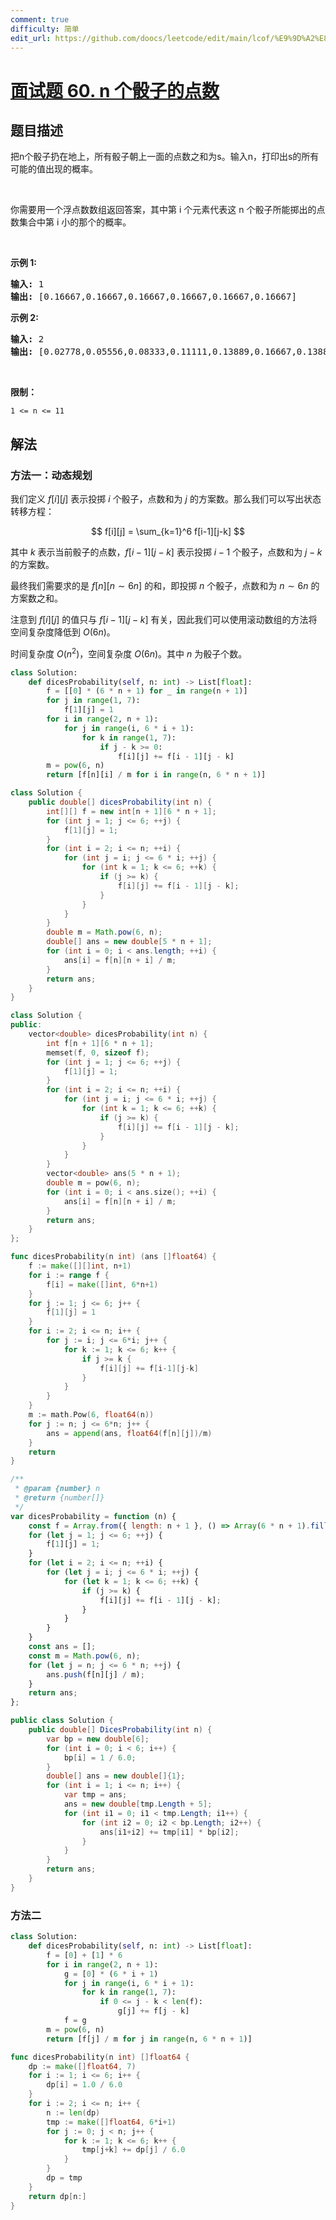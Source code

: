 ```yaml
---
comment: true
difficulty: 简单
edit_url: https://github.com/doocs/leetcode/edit/main/lcof/%E9%9D%A2%E8%AF%95%E9%A2%9860.%20n%E4%B8%AA%E9%AA%B0%E5%AD%90%E7%9A%84%E7%82%B9%E6%95%B0/README.md
---
```


# [面试题 60. n 个骰子的点数](https://leetcode.cn/problems/nge-tou-zi-de-dian-shu-lcof/)

## 题目描述

<!-- 这里写题目描述 -->

<p>把n个骰子扔在地上，所有骰子朝上一面的点数之和为s。输入n，打印出s的所有可能的值出现的概率。</p>

<p>&nbsp;</p>

<p>你需要用一个浮点数数组返回答案，其中第 i 个元素代表这 n 个骰子所能掷出的点数集合中第 i 小的那个的概率。</p>

<p>&nbsp;</p>

<p><strong>示例 1:</strong></p>

<pre><strong>输入:</strong> 1
<strong>输出:</strong> [0.16667,0.16667,0.16667,0.16667,0.16667,0.16667]
</pre>

<p><strong>示例&nbsp;2:</strong></p>

<pre><strong>输入:</strong> 2
<strong>输出:</strong> [0.02778,0.05556,0.08333,0.11111,0.13889,0.16667,0.13889,0.11111,0.08333,0.05556,0.02778]</pre>

<p>&nbsp;</p>

<p><strong>限制：</strong></p>

<p><code>1 &lt;= n &lt;= 11</code></p>

## 解法

### 方法一：动态规划

我们定义 $f[i][j]$ 表示投掷 $i$ 个骰子，点数和为 $j$ 的方案数。那么我们可以写出状态转移方程：

$$
f[i][j] = \sum_{k=1}^6 f[i-1][j-k]
$$

其中 $k$ 表示当前骰子的点数，$f[i-1][j-k]$ 表示投掷 $i-1$ 个骰子，点数和为 $j-k$ 的方案数。

最终我们需要求的是 $f[n][n \sim 6n]$ 的和，即投掷 $n$ 个骰子，点数和为 $n \sim 6n$ 的方案数之和。

注意到 $f[i][j]$ 的值只与 $f[i-1][j-k]$ 有关，因此我们可以使用滚动数组的方法将空间复杂度降低到 $O(6n)$。

时间复杂度 $O(n^2)$，空间复杂度 $O(6n)$。其中 $n$ 为骰子个数。

<!-- tabs:start -->

```python
class Solution:
    def dicesProbability(self, n: int) -> List[float]:
        f = [[0] * (6 * n + 1) for _ in range(n + 1)]
        for j in range(1, 7):
            f[1][j] = 1
        for i in range(2, n + 1):
            for j in range(i, 6 * i + 1):
                for k in range(1, 7):
                    if j - k >= 0:
                        f[i][j] += f[i - 1][j - k]
        m = pow(6, n)
        return [f[n][i] / m for i in range(n, 6 * n + 1)]
```

```java
class Solution {
    public double[] dicesProbability(int n) {
        int[][] f = new int[n + 1][6 * n + 1];
        for (int j = 1; j <= 6; ++j) {
            f[1][j] = 1;
        }
        for (int i = 2; i <= n; ++i) {
            for (int j = i; j <= 6 * i; ++j) {
                for (int k = 1; k <= 6; ++k) {
                    if (j >= k) {
                        f[i][j] += f[i - 1][j - k];
                    }
                }
            }
        }
        double m = Math.pow(6, n);
        double[] ans = new double[5 * n + 1];
        for (int i = 0; i < ans.length; ++i) {
            ans[i] = f[n][n + i] / m;
        }
        return ans;
    }
}
```

```cpp
class Solution {
public:
    vector<double> dicesProbability(int n) {
        int f[n + 1][6 * n + 1];
        memset(f, 0, sizeof f);
        for (int j = 1; j <= 6; ++j) {
            f[1][j] = 1;
        }
        for (int i = 2; i <= n; ++i) {
            for (int j = i; j <= 6 * i; ++j) {
                for (int k = 1; k <= 6; ++k) {
                    if (j >= k) {
                        f[i][j] += f[i - 1][j - k];
                    }
                }
            }
        }
        vector<double> ans(5 * n + 1);
        double m = pow(6, n);
        for (int i = 0; i < ans.size(); ++i) {
            ans[i] = f[n][n + i] / m;
        }
        return ans;
    }
};
```

```go
func dicesProbability(n int) (ans []float64) {
	f := make([][]int, n+1)
	for i := range f {
		f[i] = make([]int, 6*n+1)
	}
	for j := 1; j <= 6; j++ {
		f[1][j] = 1
	}
	for i := 2; i <= n; i++ {
		for j := i; j <= 6*i; j++ {
			for k := 1; k <= 6; k++ {
				if j >= k {
					f[i][j] += f[i-1][j-k]
				}
			}
		}
	}
	m := math.Pow(6, float64(n))
	for j := n; j <= 6*n; j++ {
		ans = append(ans, float64(f[n][j])/m)
	}
	return
}
```

```js
/**
 * @param {number} n
 * @return {number[]}
 */
var dicesProbability = function (n) {
    const f = Array.from({ length: n + 1 }, () => Array(6 * n + 1).fill(0));
    for (let j = 1; j <= 6; ++j) {
        f[1][j] = 1;
    }
    for (let i = 2; i <= n; ++i) {
        for (let j = i; j <= 6 * i; ++j) {
            for (let k = 1; k <= 6; ++k) {
                if (j >= k) {
                    f[i][j] += f[i - 1][j - k];
                }
            }
        }
    }
    const ans = [];
    const m = Math.pow(6, n);
    for (let j = n; j <= 6 * n; ++j) {
        ans.push(f[n][j] / m);
    }
    return ans;
};
```

```cs
public class Solution {
    public double[] DicesProbability(int n) {
        var bp = new double[6];
        for (int i = 0; i < 6; i++) {
            bp[i] = 1 / 6.0;
        }
        double[] ans = new double[]{1};
        for (int i = 1; i <= n; i++) {
            var tmp = ans;
            ans = new double[tmp.Length + 5];
            for (int i1 = 0; i1 < tmp.Length; i1++) {
                for (int i2 = 0; i2 < bp.Length; i2++) {
                    ans[i1+i2] += tmp[i1] * bp[i2];
                }
            }
        }
        return ans;
    }
}
```

<!-- tabs:end -->

### 方法二

<!-- tabs:start -->

```python
class Solution:
    def dicesProbability(self, n: int) -> List[float]:
        f = [0] + [1] * 6
        for i in range(2, n + 1):
            g = [0] * (6 * i + 1)
            for j in range(i, 6 * i + 1):
                for k in range(1, 7):
                    if 0 <= j - k < len(f):
                        g[j] += f[j - k]
            f = g
        m = pow(6, n)
        return [f[j] / m for j in range(n, 6 * n + 1)]
```

```go
func dicesProbability(n int) []float64 {
	dp := make([]float64, 7)
	for i := 1; i <= 6; i++ {
		dp[i] = 1.0 / 6.0
	}
	for i := 2; i <= n; i++ {
		n := len(dp)
		tmp := make([]float64, 6*i+1)
		for j := 0; j < n; j++ {
			for k := 1; k <= 6; k++ {
				tmp[j+k] += dp[j] / 6.0
			}
		}
		dp = tmp
	}
	return dp[n:]
}
```

<!-- tabs:end -->

<!-- end -->
